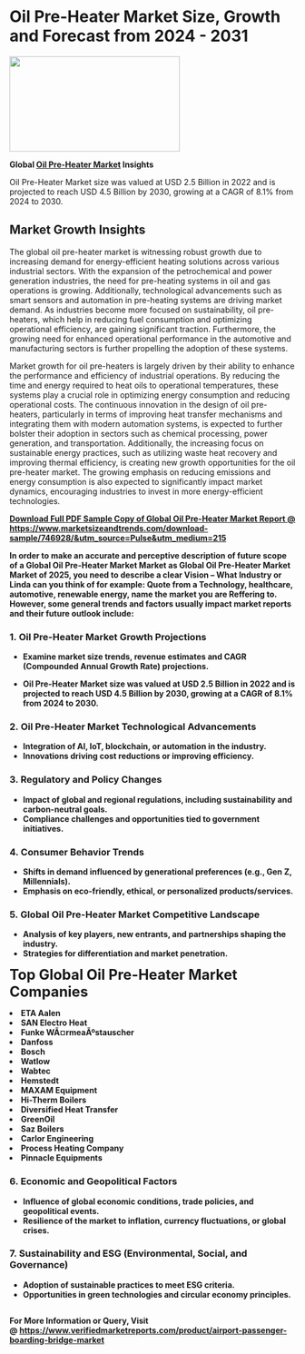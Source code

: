 <H1>Oil Pre-Heater Market Size, Growth and Forecast from 2024 - 2031</H1><img class="aligncenter size-medium wp-image-584254" src="https://thirdeyenews.in/wp-content/uploads/2024/09/Global-Market-Research-300x168.jpeg" alt="" width="300" height="168" /><p><strong>Global&nbsp;<a href="https://www.marketsizeandtrends.com/download-sample/746928/&amp;utm_source=Pulse&amp;utm_medium=215">Oil Pre-Heater Market</a> Insights</strong></p><p>Oil Pre-Heater Market size was valued at USD 2.5 Billion in 2022 and is projected to reach USD 4.5 Billion by 2030, growing at a CAGR of 8.1% from 2024 to 2030.</p><p><h2>Market Growth Insights</h2> <p>The global oil pre-heater market is witnessing robust growth due to increasing demand for energy-efficient heating solutions across various industrial sectors. With the expansion of the petrochemical and power generation industries, the need for pre-heating systems in oil and gas operations is growing. Additionally, technological advancements such as smart sensors and automation in pre-heating systems are driving market demand. As industries become more focused on sustainability, oil pre-heaters, which help in reducing fuel consumption and optimizing operational efficiency, are gaining significant traction. Furthermore, the growing need for enhanced operational performance in the automotive and manufacturing sectors is further propelling the adoption of these systems.</p> <p><strong><a href="#"></a></strong></p> <p>Market growth for oil pre-heaters is largely driven by their ability to enhance the performance and efficiency of industrial operations. By reducing the time and energy required to heat oils to operational temperatures, these systems play a crucial role in optimizing energy consumption and reducing operational costs. The continuous innovation in the design of oil pre-heaters, particularly in terms of improving heat transfer mechanisms and integrating them with modern automation systems, is expected to further bolster their adoption in sectors such as chemical processing, power generation, and transportation. Additionally, the increasing focus on sustainable energy practices, such as utilizing waste heat recovery and improving thermal efficiency, is creating new growth opportunities for the oil pre-heater market. The growing emphasis on reducing emissions and energy consumption is also expected to significantly impact market dynamics, encouraging industries to invest in more energy-efficient technologies.</p> <p><strong><a href="#"></p><p><span class=""><strong>Download Full PDF Sample Copy of Global Oil Pre-Heater Market Report</strong> @ <a href="https://www.marketsizeandtrends.com/download-sample/746928/&amp;utm_source=Pulse&amp;utm_medium=215" target="_blank">https://www.marketsizeandtrends.com/download-sample/746928/&amp;utm_source=Pulse&amp;utm_medium=215</a></span></p><p>In order to make an accurate and perceptive description of future scope of a Global&nbsp;Oil Pre-Heater Market Market as Global&nbsp;Oil Pre-Heater Market Market of 2025, you need to describe a clear Vision &ndash; What Industry or Linda can you think of for example: Quote from a Technology, healthcare, automotive, renewable energy, name the market you are Reffering to. However, some general trends and factors usually impact market reports and their future outlook include:</p><h3>1.&nbsp;<strong>Oil Pre-Heater Market Growth Projections</strong></h3><ul><li>Examine market size trends, revenue estimates and CAGR (Compounded Annual Growth Rate) projections.</li><li><p>Oil Pre-Heater Market size was valued at USD 2.5 Billion in 2022 and is projected to reach USD 4.5 Billion by 2030, growing at a CAGR of 8.1% from 2024 to 2030.</p></li></ul><h3>2.&nbsp;<strong>Oil Pre-Heater Market Technological Advancements</strong></h3><ul><li>Integration of AI, IoT, blockchain, or automation in the industry.</li><li>Innovations driving cost reductions or improving efficiency.</li></ul><h3>3.&nbsp;<strong>Regulatory and Policy Changes</strong></h3><ul><li>Impact of global and regional regulations, including sustainability and carbon-neutral goals.</li><li>Compliance challenges and opportunities tied to government initiatives.</li></ul><h3>4.&nbsp;<strong>Consumer Behavior Trends</strong></h3><ul><li>Shifts in demand influenced by generational preferences (e.g., Gen Z, Millennials).</li><li>Emphasis on eco-friendly, ethical, or personalized products/services.</li></ul><h3>5.&nbsp;<strong>Global Oil Pre-Heater Market Competitive Landscape</strong></h3><ul><li>Analysis of key players, new entrants, and partnerships shaping the industry.</li><li>Strategies for differentiation and market penetration.</li></ul><p data-pm-slice="1 1 []"><span style="color: inherit; font-family: inherit; font-size: 25px;">Top Global Oil Pre-Heater Market Companies</span></p><div class="" data-test-id=""><p><li>ETA Aalen</li><li> SAN Electro Heat</li><li> Funke WÃ¤rmeaÃºstauscher</li><li> Danfoss</li><li> Bosch</li><li> Watlow</li><li> Wabtec</li><li> Hemstedt</li><li> MAXAM Equipment</li><li> Hi-Therm Boilers</li><li> Diversified Heat Transfer</li><li> GreenOil</li><li> Saz Boilers</li><li> Carlor Engineering</li><li> Process Heating Company</li><li> Pinnacle Equipments</li></p></div><h3>6.&nbsp;<strong>Economic and Geopolitical Factors</strong></h3><ul><li>Influence of global economic conditions, trade policies, and geopolitical events.</li><li>Resilience of the market to inflation, currency fluctuations, or global crises.</li></ul><h3>7.&nbsp;<strong>Sustainability and ESG (Environmental, Social, and Governance)</strong></h3><ul><li>Adoption of sustainable practices to meet ESG criteria.</li><li>Opportunities in green technologies and circular economy principles.</li></ul><h2><strong style="font-size: 14px;">For More Information or Query, Visit @&nbsp;</strong><a style="background-color: #ffffff; font-size: 14px;" href="https://www.marketsizeandtrends.com/report/oil-pre-heater-market/" target="_blank">https://www.verifiedmarketreports.com/product/airport-passenger-boarding-bridge-market</a></h2>
